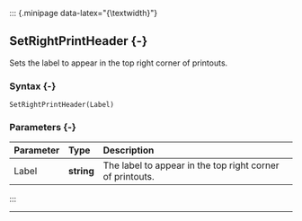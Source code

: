 ::: {.minipage data-latex="{\textwidth}"}
## SetRightPrintHeader {-}

Sets the label to appear in the top right corner of printouts.

### Syntax {-}

```{sql}
SetRightPrintHeader(Label)
```

### Parameters {-}

**Parameter** | **Type** | **Description**
| :-- | :-- | :-- |
Label | **string** | The label to appear in the top right corner of printouts.
:::

***
